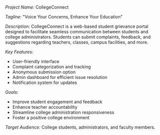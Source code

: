 
*Project Name:* CollegeConnect


*Tagline:* "Voice Your Concerns, Enhance Your Education"

*Description:*
CollegeConnect is a web-based student grievance portal designed to facilitate seamless communication between students and college administrators. Students can submit complaints, feedback, and suggestions regarding teachers, classes, campus facilities, and more.

*Key Features:*
- User-friendly interface
- Complaint categorization and tracking
- Anonymous submission option
- Admin dashboard for efficient issue resolution
- Notification system for updates


*Goals:*
- Improve student engagement and feedback
- Enhance teacher accountability
- Streamline college administration responsiveness
- Foster a positive college environment



*Target Audience:* College students, administrators, and faculty members.
